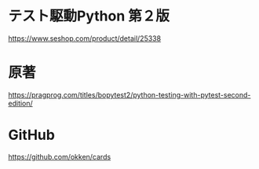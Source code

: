# テスト駆動Python 第２版
https://www.seshop.com/product/detail/25338

# 原著
https://pragprog.com/titles/bopytest2/python-testing-with-pytest-second-edition/

# GitHub
https://github.com/okken/cards
